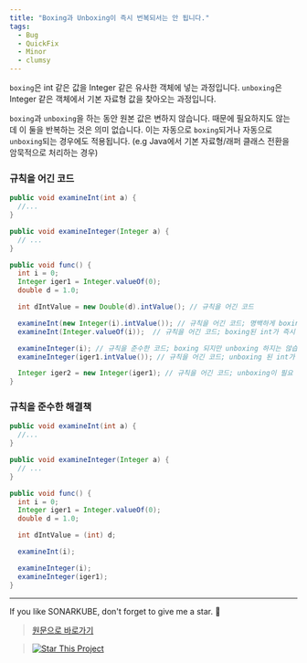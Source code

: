 ```yaml
---
title: "Boxing과 Unboxing이 즉시 번복되서는 안 됩니다."
tags:
  - Bug
  - QuickFix
  - Minor
  - clumsy
---
```


<!-- NOTE: sonarqube에서는 performance라고 나오는데, rule에서는 clumsy로 나오네요. -->

`boxing`은 int 같은 값을 Integer 같은 유사한 객체에 넣는 과정입니다.
`unboxing`은 Integer 같은 객체에서 기본 자료형 값을 찾아오는 과정입니다.

`boxing`과 `unboxing`을 하는 동안 원본 값은 변하지 않습니다.
때문에 필요하지도 않는 데 이 둘을 반복하는 것은 의미 없습니다.
이는 자동으로 `boxing`되거나 자동으로 `unboxing`되는 경우에도 적용됩니다.
(e.g Java에서 기본 자료형/래퍼 클래스 전환을 암묵적으로 처리하는 경우)

### 규칙을 어긴 코드

```java
public void examineInt(int a) {
  //...
}

public void examineInteger(Integer a) {
  // ...
}

public void func() {
  int i = 0;
  Integer iger1 = Integer.valueOf(0);
  double d = 1.0;

  int dIntValue = new Double(d).intValue(); // 규칙을 어긴 코드

  examineInt(new Integer(i).intValue()); // 규칙을 어긴 코드; 명백하게 boxing / unboxing하고 있습니다.
  examineInt(Integer.valueOf(i));  // 규칙을 어긴 코드; boxing된 int가 즉시 unboxing됩니다.

  examineInteger(i); // 규칙을 준수한 코드; boxing 되지만 unboxing 하지는 않습니다.
  examineInteger(iger1.intValue()); // 규칙을 어긴 코드; unboxing 된 int가 곧장 박싱됩니다.

  Integer iger2 = new Integer(iger1); // 규칙을 어긴 코드; unboxing이 필요 없습니다. 값을 재사용하면 됩니다
}
```

### 규칙을 준수한 해결책

```java
public void examineInt(int a) {
  //...
}

public void examineInteger(Integer a) {
  // ...
}

public void func() {
  int i = 0;
  Integer iger1 = Integer.valueOf(0);
  double d = 1.0;

  int dIntValue = (int) d;

  examineInt(i);

  examineInteger(i);
  examineInteger(iger1);
}
```

---

If you like SONARKUBE, don't forget to give me a star. :star2:

> [원문으로 바로가기](https://rules.sonarsource.com/java/RSPEC-2153)

> [![Star This Project](https://img.shields.io/github/stars/kantabile/sonarkube.svg?label=Stars&style=social)](https://github.com/kantabile/sonarkube)
